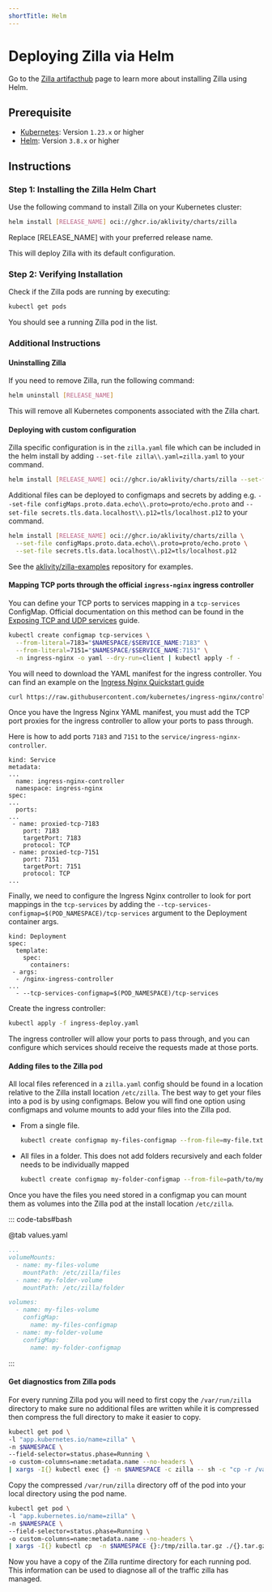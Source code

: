 ```yaml
---
shortTitle: Helm
---
```


# Deploying Zilla via Helm

Go to the [Zilla artifacthub](https://artifacthub.io/packages/helm/zilla/zilla) page to learn more about installing Zilla using Helm.

## Prerequisite

- [Kubernetes](https://kubernetes.io/): Version `1.23.x` or higher
- [Helm](https://helm.sh/): Version `3.8.x` or higher

## Instructions

### Step 1: Installing the Zilla Helm Chart

Use the following command to install Zilla on your Kubernetes cluster:

```bash
helm install [RELEASE_NAME] oci://ghcr.io/aklivity/charts/zilla
```

Replace [RELEASE_NAME] with your preferred release name.

This will deploy Zilla with its default configuration.

### Step 2: Verifying Installation

Check if the Zilla pods are running by executing:

```bash
kubectl get pods
```

You should see a running Zilla pod in the list.

### Additional Instructions

#### Uninstalling Zilla

If you need to remove Zilla, run the following command:

```bash
helm uninstall [RELEASE_NAME]
```

This will remove all Kubernetes components associated with the Zilla chart.

#### Deploying with custom configuration

Zilla specific configuration is in the `zilla.yaml` file which can be included in the helm install by adding `--set-file zilla\\.yaml=zilla.yaml` to your command.

```bash
helm install [RELEASE_NAME] oci://ghcr.io/aklivity/charts/zilla --set-file zilla\\.yaml=zilla.yaml
```

Additional files can be deployed to configmaps and secrets by adding e.g. `--set-file configMaps.proto.data.echo\\.proto=proto/echo.proto` and `--set-file secrets.tls.data.localhost\\.p12=tls/localhost.p12` to your command.

```bash
helm install [RELEASE_NAME] oci://ghcr.io/aklivity/charts/zilla \
  --set-file configMaps.proto.data.echo\\.proto=proto/echo.proto \
  --set-file secrets.tls.data.localhost\\.p12=tls/localhost.p12
```

See the [aklivity/zilla-examples](https://github.com/aklivity/zilla-examples) repository for examples.

#### Mapping TCP ports through the official `ingress-nginx` ingress controller

You can define your TCP ports to services mapping in a `tcp-services` ConfigMap. Official documentation on this method can be found in the [Exposing TCP and UDP services](https://kubernetes.github.io/ingress-nginx/user-guide/exposing-tcp-udp-services/) guide.

```bash
kubectl create configmap tcp-services \
  --from-literal=7183="$NAMESPACE/$SERVICE_NAME:7183" \
  --from-literal=7151="$NAMESPACE/$SERVICE_NAME:7151" \
  -n ingress-nginx -o yaml --dry-run=client | kubectl apply -f -
```

You will need to download the YAML manifest for the ingress controller. You can find an example on the [Ingress Nginx Quickstart guide](https://kubernetes.github.io/ingress-nginx/deploy/#quick-start)

```bash
curl https://raw.githubusercontent.com/kubernetes/ingress-nginx/controller-v1.10.1/deploy/static/provider/cloud/deploy.yaml > ingress-deploy.yaml
```

Once you have the Ingress Nginx YAML manifest, you must add the TCP port proxies for the ingress controller to allow your ports to pass through.

Here is how to add ports `7183` and `7151` to the `service/ingress-nginx-controller`.

```yaml{10-17}
kind: Service
metadata:
...
  name: ingress-nginx-controller
  namespace: ingress-nginx
spec:
...
  ports:
...
 - name: proxied-tcp-7183
    port: 7183
    targetPort: 7183
    protocol: TCP
 - name: proxied-tcp-7151
    port: 7151
    targetPort: 7151
    protocol: TCP
...
```

Finally, we need to configure the Ingress Nginx controller to look for port mappings in the `tcp-services` by adding the `--tcp-services-configmap=$(POD_NAMESPACE)/tcp-services` argument to the Deployment container args.

```yaml{9}
kind: Deployment
spec:
  template:
    spec:
      containers:
 - args:
  - /nginx-ingress-controller
...
  - --tcp-services-configmap=$(POD_NAMESPACE)/tcp-services
```

Create the ingress controller:

```bash
kubectl apply -f ingress-deploy.yaml
```

The ingress controller will allow your ports to pass through, and you can configure which services should receive the requests made at those ports.

#### Adding files to the Zilla pod

All local files referenced in a `zilla.yaml` config should be found in a location relative to the Zilla install location `/etc/zilla`. The best way to get your files into a pod is by using configmaps. Below you will find one option using configmaps and volume mounts to add your files into the Zilla pod.

- From a single file.

  ```bash
  kubectl create configmap my-files-configmap --from-file=my-file.txt -n $NAMESPACE -o yaml --dry-run=client | kubectl apply -f -
  ```

- All files in a folder. This does not add folders recursively and each folder needs to be individually mapped

  ```bash
  kubectl create configmap my-folder-configmap --from-file=path/to/my-folder/ -n $NAMESPACE -o yaml --dry-run=client | kubectl apply -f -
  ```

Once you have the files you need stored in a configmap you can mount them as volumes into the Zilla pod at the install location `/etc/zilla`.

::: code-tabs#bash

@tab values.yaml

```yaml
...
volumeMounts:
  - name: my-files-volume
    mountPath: /etc/zilla/files
  - name: my-folder-volume
    mountPath: /etc/zilla/folder

volumes:
  - name: my-files-volume
    configMap:
      name: my-files-configmap
  - name: my-folder-volume
    configMap:
      name: my-folder-configmap
```

:::

#### Get diagnostics from Zilla pods

For every running Zilla pod you will need to first copy the `/var/run/zilla` directory to make sure no additional files are written while it is compressed then compress the full directory to make it easier to copy.

```bash
kubectl get pod \
-l "app.kubernetes.io/name=zilla" \
-n $NAMESPACE \
--field-selector=status.phase=Running \
-o custom-columns=name:metadata.name --no-headers \
| xargs -I{} kubectl exec {} -n $NAMESPACE -c zilla -- sh -c "cp -r /var/run/zilla /tmp/zilla && tar czf /tmp/zilla.tar.gz /tmp/zilla && rm -rf /tmp/zilla"
```

Copy the compressed `/var/run/zilla` directory off of the pod into your local directory using the pod name.

```bash
kubectl get pod \
-l "app.kubernetes.io/name=zilla" \
-n $NAMESPACE \
--field-selector=status.phase=Running \
-o custom-columns=name:metadata.name --no-headers \
| xargs -I{} kubectl cp  -n $NAMESPACE {}:/tmp/zilla.tar.gz ./{}.tar.gz
```

Now you have a copy of the Zilla runtime directory for each running pod. This information can be used to diagnose all of the traffic zilla has managed.